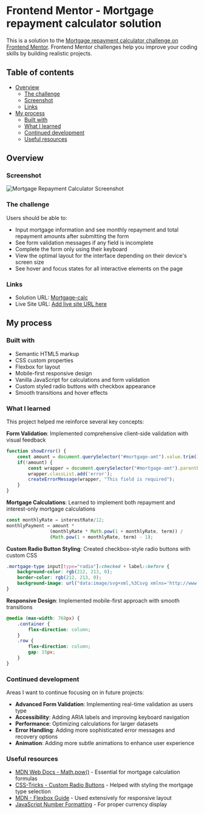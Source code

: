 # Frontend Mentor - Mortgage repayment calculator solution

This is a solution to the [Mortgage repayment calculator challenge on Frontend Mentor](https://www.frontendmentor.io/challenges/mortgage-repayment-calculator-Galx1LXK73). Frontend Mentor challenges help you improve your coding skills by building realistic projects.

## Table of contents

- [Overview](#overview)
  - [The challenge](#the-challenge)
  - [Screenshot](#screenshot)
  - [Links](#links)
- [My process](#my-process)
  - [Built with](#built-with)
  - [What I learned](#what-i-learned)
  - [Continued development](#continued-development)
  - [Useful resources](#useful-resources)

## Overview

### Screenshot
![Mortgage Repayment Calculator Screenshot](.preview.png)

### The challenge

Users should be able to:

- Input mortgage information and see monthly repayment and total repayment amounts after submitting the form
- See form validation messages if any field is incomplete
- Complete the form only using their keyboard
- View the optimal layout for the interface depending on their device's screen size
- See hover and focus states for all interactive elements on the page

### Links

- Solution URL: [Mortgage-calc](https://your-solution-url.com)
- Live Site URL: [Add live site URL here](https://your-live-site-url.com)

## My process

### Built with

- Semantic HTML5 markup
- CSS custom properties
- Flexbox for layout
- Mobile-first responsive design
- Vanilla JavaScript for calculations and form validation
- Custom styled radio buttons with checkbox appearance
- Smooth transitions and hover effects

### What I learned

This project helped me reinforce several key concepts:

**Form Validation**: Implemented comprehensive client-side validation with visual feedback
```js
function showError() {
    const amount = document.querySelector("#mortgage-amt").value.trim();
    if(!amount) {
        const wrapper = document.querySelector("#mortgage-amt").parentElement;
        wrapper.classList.add('error');
        createErrorMessage(wrapper, "This field is required");
    }
}
```

**Mortgage Calculations**: Learned to implement both repayment and interest-only mortgage calculations
```js
const monthlyRate = interestRate/12;
monthlyPayment = amount * 
                (monthlyRate * Math.pow(1 + monthlyRate, term)) / 
                (Math.pow(1 + monthlyRate, term) - 1);
```

**Custom Radio Button Styling**: Created checkbox-style radio buttons with custom CSS
```css
.mortgage-type input[type="radio"]:checked + label::before {
    background-color: rgb(212, 213, 0);
    border-color: rgb(212, 213, 0);
    background-image: url("data:image/svg+xml,%3Csvg xmlns='http://www.w3.org/2000/svg' viewBox='0 0 24 24' fill='%23212b32'%3E%3Cpath d='M9 16.17L4.83 12l-1.42 1.41L9 19 21 7l-1.41-1.41L9 16.17z'/%3E%3C/svg%3E");
}
```

**Responsive Design**: Implemented mobile-first approach with smooth transitions
```css
@media (max-width: 768px) {
    .container {
        flex-direction: column;
    }
    .row {
        flex-direction: column;
        gap: 15px;
    }
}
```

### Continued development

Areas I want to continue focusing on in future projects:

- **Advanced Form Validation**: Implementing real-time validation as users type
- **Accessibility**: Adding ARIA labels and improving keyboard navigation
- **Performance**: Optimizing calculations for larger datasets
- **Error Handling**: Adding more sophisticated error messages and recovery options
- **Animation**: Adding more subtle animations to enhance user experience

### Useful resources

- [MDN Web Docs - Math.pow()](https://developer.mozilla.org/en-US/docs/Web/JavaScript/Reference/Global_Objects/Math/pow) - Essential for mortgage calculation formulas
- [CSS-Tricks - Custom Radio Buttons](https://css-tricks.com/custom-styling-form-inputs-with-modern-css-features/) - Helped with styling the mortgage type selection
- [MDN - Flexbox Guide](https://developer.mozilla.org/en-US/docs/Web/CSS/CSS_Flexible_Box_Layout/Basic_Concepts_of_Flexbox) - Used extensively for responsive layout
- [JavaScript Number Formatting](https://developer.mozilla.org/en-US/docs/Web/JavaScript/Reference/Global_Objects/Number/toLocaleString) - For proper currency display

